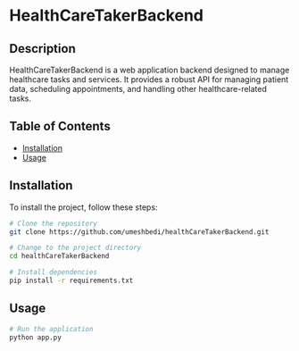 # HealthCareTakerBackend

## Description
HealthCareTakerBackend is a web application backend designed to manage healthcare tasks and services. It provides a robust API for managing patient data, scheduling appointments, and handling other healthcare-related tasks.

## Table of Contents
- [Installation](#installation)
- [Usage](#usage)


## Installation
To install the project, follow these steps:

```bash
# Clone the repository
git clone https://github.com/umeshbedi/healthCareTakerBackend.git

# Change to the project directory
cd healthCareTakerBackend

# Install dependencies
pip install -r requirements.txt
```

## Usage
```bash
# Run the application
python app.py
```

